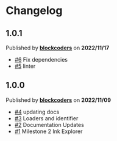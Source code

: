 # Changelog

## 1.0.1
Published by **[blockcoders](https://github.com/blockcoders)** on **2022/11/17**
- [#6](https://github.com/blockcoders/ink-substrate-explorer-frontend/pull/6) Fix dependencies
- [#5](https://github.com/blockcoders/ink-substrate-explorer-frontend/pull/5) linter

## 1.0.0
Published by **[blockcoders](https://github.com/blockcoders)** on **2022/11/09**
- [#4](https://github.com/blockcoders/ink-substrate-explorer-frontend/pull/4) updating docs
- [#3](https://github.com/blockcoders/ink-substrate-explorer-frontend/pull/3) Loaders and identifier
- [#2](https://github.com/blockcoders/ink-substrate-explorer-frontend/pull/2) Documentation Updates
- [#1](https://github.com/blockcoders/ink-substrate-explorer-frontend/pull/1) Milestone 2 Ink Explorer
